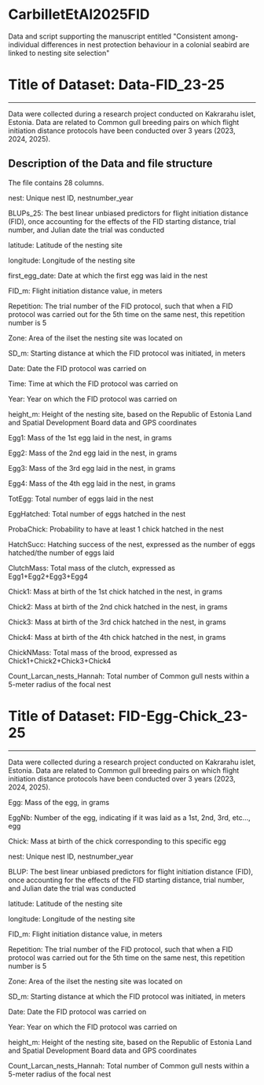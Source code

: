 # CarbilletEtAl2025FID
Data and script supporting the manuscript entitled "Consistent among-individual differences in nest protection behaviour in a colonial seabird are linked to nesting site selection"

# Title of Dataset: Data-FID_23-25
---

Data were collected during a research project conducted on Kakrarahu islet, Estonia. Data are related to Common gull breeding pairs on which flight initiation distance protocols have been conducted over 3 years (2023, 2024, 2025).

## Description of the Data and file structure

The file contains 28 columns.

nest: Unique nest ID, nestnumber_year

BLUPs_25: The best linear unbiased predictors for flight initiation distance (FID), once accounting for the effects of the FID starting distance, trial number, and Julian date the trial was conducted

latitude: Latitude of the nesting site

longitude: Longitude of the nesting site

first_egg_date: Date at which the first egg was laid in the nest

FID_m: Flight initiation distance value, in meters

Repetition: The trial number of the FID protocol, such that when a FID protocol was carried out for the 5th time on the same nest, this repetition number is 5

Zone: Area of the ilset the nesting site was located on

SD_m: Starting distance at which the FID protocol was initiated, in meters

Date: Date the FID protocol was carried on

Time: Time at which the FID protocol was carried on

Year: Year on which the FID protocol was carried on

height_m: Height of the nesting site, based on the Republic of Estonia Land and Spatial Development Board data and GPS coordinates

Egg1: Mass of the 1st egg laid in the nest, in grams

Egg2: Mass of the 2nd egg laid in the nest, in grams

Egg3: Mass of the 3rd egg laid in the nest, in grams

Egg4: Mass of the 4th egg laid in the nest, in grams

TotEgg: Total number of eggs laid in the nest

EggHatched: Total number of eggs hatched in the nest

ProbaChick: Probability to have at least 1 chick hatched in the nest

HatchSucc: Hatching success of the nest, expressed as the number of eggs hatched/the number of eggs laid

ClutchMass: Total mass of the clutch, expressed as Egg1+Egg2+Egg3+Egg4

Chick1: Mass at birth of the 1st chick hatched in the nest, in grams

Chick2: Mass at birth of the 2nd chick hatched in the nest, in grams

Chick3: Mass at birth of the 3rd chick hatched in the nest, in grams

Chick4: Mass at birth of the 4th chick hatched in the nest, in grams

ChickNMass: Total mass of the brood, expressed as Chick1+Chick2+Chick3+Chick4

Count_Larcan_nests_Hannah: Total number of Common gull nests within a 5-meter radius of the focal nest

# Title of Dataset: FID-Egg-Chick_23-25
---

Data were collected during a research project conducted on Kakrarahu islet, Estonia. Data are related to Common gull breeding pairs on which flight initiation distance protocols have been conducted over 3 years (2023, 2024, 2025).

Egg: Mass of the egg, in grams

EggNb: Number of the egg, indicating if it was laid as a 1st, 2nd, 3rd, etc..., egg

Chick: Mass at birth of the chick corresponding to this specific egg

nest: Unique nest ID, nestnumber_year

BLUP: The best linear unbiased predictors for flight initiation distance (FID), once accounting for the effects of the FID starting distance, trial number, and Julian date the trial was conducted

latitude: Latitude of the nesting site

longitude: Longitude of the nesting site

FID_m: Flight initiation distance value, in meters

Repetition: The trial number of the FID protocol, such that when a FID protocol was carried out for the 5th time on the same nest, this repetition number is 5

Zone: Area of the ilset the nesting site was located on

SD_m: Starting distance at which the FID protocol was initiated, in meters

Date: Date the FID protocol was carried on

Year: Year on which the FID protocol was carried on

height_m: Height of the nesting site, based on the Republic of Estonia Land and Spatial Development Board data and GPS coordinates

Count_Larcan_nests_Hannah: Total number of Common gull nests within a 5-meter radius of the focal nest
